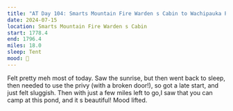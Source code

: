 ```yaml
---
title: "AT Day 104: Smarts Mountain Fire Warden s Cabin to Wachipauka Pond"
date: 2024-07-15
location: Smarts Mountain Fire Warden s Cabin
start: 1778.4
end: 1796.4
miles: 18.0
sleep: Tent
mood: 🙂
---
```

Felt pretty meh most of today. Saw the sunrise, but then went back to sleep, then needed to use the privy (with
a broken door!), so got a late start, and just felt sluggish. Then with just a few miles left to go,I saw that you can
camp at this pond, and it s beautiful! Mood lifted.